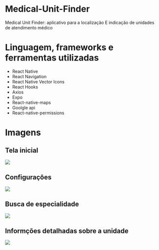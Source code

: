# Medical-Unit-Finder
Medical Unit Finder: aplicativo para a localização E indicação de unidades de atendimento médico
# Linguagem, frameworks e ferramentas utilizadas

- React Native
- React Navigation
- React Native Vector Icons
- React Hooks
- Axios
- Expo
- React-native-maps 
- Goolgle api
- React-native-permissions

# Imagens
<div>
  <h2>Tela inicial </h2>
 <img src="https://user-images.githubusercontent.com/63307185/147485838-d17e6c16-3f71-4488-95ca-af2e61e75a2f.png"/>
  

  <h2>Configuraçôes </h2>
  <img src="https://user-images.githubusercontent.com/63307185/147485931-35a71e47-79d7-4414-a734-c64cef046448.png"/>
 
  <h2>Busca de especialidade </h2>
 <img src="https://user-images.githubusercontent.com/63307185/147486204-c0290b84-f692-4d02-8825-82a034143ffd.png"/>
 
  
  <h2>Informções detalhadas sobre a unidade  </h2>
 <img src="https://user-images.githubusercontent.com/63307185/147486274-14b1ae2e-1052-4fea-bbc0-8e98ec0f17e7.png"/>
  </div>




